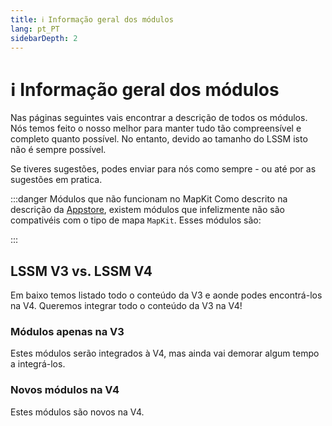 ```yaml
---
title: ℹ️ Informação geral dos módulos
lang: pt_PT
sidebarDepth: 2
---
```


# ℹ️ Informação geral dos módulos

Nas páginas seguintes vais encontrar a descrição de todos os módulos. Nós temos feito o nosso melhor para manter tudo tão compreensível e completo quanto possível. No entanto, devido ao tamanho do LSSM isto não é sempre possível.

Se tiveres sugestões, podes enviar para nós como sempre - ou até por as sugestões em pratica.

:::danger Módulos que não funcionam no MapKit
Como descrito na descrição da [Appstore][docs.appstore], existem módulos que infelizmente não são compativéis com o tipo de mapa `MapKit`. Esses módulos são:

<mapkit-modules settings-text="E estas definições:"/>
:::

## LSSM V3 vs. LSSM V4

Em baixo temos listado todo o conteúdo da V3 e aonde podes encontrá-los na V4.
Queremos integrar todo o conteúdo da V3 na V4!

<v3-v4-comparison-integrated/>

### Módulos apenas na V3

Estes módulos serão integrados à V4, mas ainda vai demorar algum tempo a integrá-los.

<v3-v4-comparison-v3only/>

### Novos módulos na V4

Estes módulos são novos na V4.

<v3-v4-comparison-new/>

<!-- ==START_FOOTER== Do NOT edit anything below this line! Any edits will be removed as content is auto generated! -->
[lssm.status]: https://status.lss-manager.de/
[lssm.discord]: https://discord.gg/RcTNjpB
[lssm.userscript]: https://v4.lss-manager.de/lssm-v4.user.js
[lssm.donations]: https://donate.lss-manager.de/
[docs]: https://docs.lss-manager.de/
[docs.home]: /en_US/
[docs.apps]: /en_US/apps.md
[docs.appstore]: /en_US/appstore.md
[docs.bugs]: /en_US/bugs.md
[docs.error_report]: /en_US/error_report.md
[docs.faq]: /en_US/faq.md
[docs.metadata]: /en_US/metadata.md
[docs.other]: /en_US/other.md
[docs.settings]: /en_US/settings.md
[docs.suggestions]: /en_US/suggestions.md
[docs.support]: /en_US/support.md
[games.self]: https://missionchief.com
[tampermonkey]: https://tampermonkey.net/
[github]: https://github.com/LSS-Manager/LSSM-V.4
[github.issues]: https://github.com/LSS-Manager/LSSM-V.4/issues
[github.issues.open]: https://github.com/LSS-Manager/LSSM-V.4/issues?q=is%3Aissue+is%3Aopen+label%3Abug
